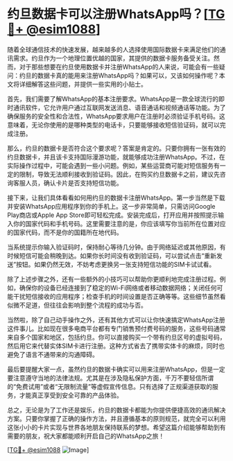 # 约旦数据卡可以注册WhatsApp吗？[[TG💪+ @esim1088](https://t.me/s/esim1088)]

随着全球通信技术的快速发展，越来越多的人选择使用国际数据卡来满足他们的通讯需求。约旦作为一个地理位置优越的国家，其提供的数据卡服务备受关注。然而，对于那些想要在约旦使用数据卡并注册WhatsApp的人来说，可能会有一些疑问：约旦的数据卡真的能用来注册WhatsApp吗？如果可以，又该如何操作呢？本文将详细解答这些问题，并提供一些实用的小贴士。

首先，我们需要了解WhatsApp的基本注册要求。WhatsApp是一款全球流行的即时通讯软件，它允许用户通过互联网发送消息、语音通话和视频通话等功能。为了确保服务的安全性和合法性，WhatsApp要求用户在注册时必须验证手机号码。这意味着，无论你使用的是哪种类型的电话卡，只要能够接收短信验证码，就可以完成注册。

那么，约旦的数据卡是否符合这个要求呢？答案是肯定的。只要你拥有一张有效的约旦数据卡，并且该卡支持国际漫游功能，就能够成功注册WhatsApp。不过，在实际操作过程中，可能会遇到一些小问题。例如，某些运营商可能对短信服务有一定的限制，导致无法顺利接收到验证码。因此，在购买约旦数据卡之前，建议先咨询客服人员，确认卡片是否支持短信功能。

接下来，让我们具体看看如何用约旦的数据卡注册WhatsApp。第一步当然是下载并安装WhatsApp应用程序到你的手机上。这一步非常简单，只需访问Google Play商店或Apple App Store即可轻松完成。安装完成后，打开应用并按照提示输入你的国家代码和手机号码。这里需要注意的是，你应该填写你当前所在位置对应的国家代码，而不是你的国籍所在地代码。

当系统提示你输入验证码时，保持耐心等待几分钟。由于网络延迟或其他原因，有时候短信可能会稍晚到达。如果你长时间没有收到验证码，可以尝试点击“重新发送”按钮。如果仍然无效，不妨考虑更换另一张支持短信功能的SIM卡试试看。

除了上述步骤之外，还有一些额外的小技巧可以帮助你更顺利地完成注册过程。例如，确保你的设备已经连接到了稳定的Wi-Fi网络或者移动数据网络；关闭任何可能干扰短信接收的应用程序；检查手机的时间设置是否正确等等。这些细节虽然看似微不足道，但往往会影响到整个流程的成功与否。

当然啦，除了自己动手操作之外，还有其他方式可以让你快速搞定WhatsApp注册这件事儿。比如现在很多电商平台都有专门销售预付费号码的服务，这些号码通常来自多个国家和地区，包括约旦。你可以直接购买一个带有约旦区号的虚拟号码，然后用它来代替实体SIM卡进行注册。这种方式省去了携带实体卡的麻烦，同时也避免了语言不通带来的沟通障碍。

最后要提醒大家一点，虽然约旦的数据卡确实可以用来注册WhatsApp，但是一定要注意遵守当地的法律法规。尤其是在涉及隐私保护方面，千万不要轻信所谓的“免费试用”或者“无限制流量”等虚假宣传信息。只有选择了正规渠道获取的服务，才能真正享受到安全可靠的产品体验。

总之，无论是为了工作还是娱乐，约旦的数据卡都能为你提供便捷高效的通讯解决方案。只要你掌握了正确的操作方法，并且遵循基本的原则规范，就完全可以利用这张小小的卡片实现与世界各地朋友保持联系的梦想。希望这篇介绍能够帮助到有需要的朋友，祝大家都能顺利开启自己的WhatsApp之旅！

[[TG💪+ @esim1088](https://t.me/s/esim1088) ![Image](https://i.postimg.cc/4NQfJmqS/Snipaste-2025-05-13-00-14-12.png)]